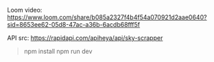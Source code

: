 Loom video: https://www.loom.com/share/b085a2327f4b4f54a070921d2aae0640?sid=8653ee62-05d8-47ac-a36b-6acdb68fff5f

API src: https://rapidapi.com/apiheya/api/sky-scrapper


>npm install
>npm run dev
